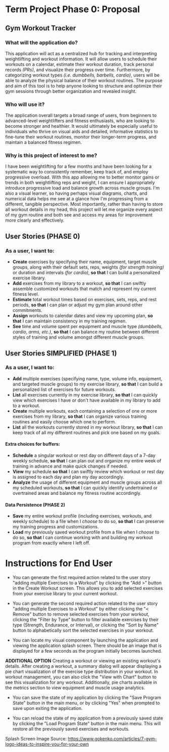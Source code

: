 # Term Project Phase 0: Proposal

## Gym Workout Tracker

### What will the application do?
This application will act as a centralized hub for tracking and interpreting weightlifting and workout information. It will allow users to schedule their workouts on a calendar, estimate their workout duration, track personal records *(PRs)*, and visualize their progress over time. Furthermore, by categorizing workout types *(i.e. dumbbells, barbells, cardio)*, users will be able to analyze the physical balance of their workout routines. The purpose and aim of this tool is to help anyone looking to structure and optimize their gym sessions through better organization and revealed insight.

### Who will use it? 
The application overall targets a broad range of users, from beginners to advanced-level weightlifters and fitness enthusiasts, who are looking to become stronger and healthier. It would ultimately be especially useful to individuals who thrive on visual aids and detailed, informative statistics to fine-tune their workout routines, monitor their longer-term progress, and maintain a balanced fitness regimen.

### Why is this project of interest to me?
I have been weightlifting for a few months and have been looking for a systematic way to consistently remember, keep track of, and employ progressive overload. With this app allowing me to better monitor gains or trends in both weightlifting reps and weight, I can ensure I appropriately introduce progressive load and balance growth across muscle groups. I'm also a visual learner, so having perhaps visual diagrams, charts, and numerical data helps me see at a glance how I'm progressing from a different, tangible perspective. Most importantly, rather than having to store all workout details in my head, this project will let me organize every aspect of my gym routine and both see and access my areas for improvement more clearly and effectively.

## User Stories (PHASE 0)
### As a user, I want to:
- **Create** exercises by specifying their name, equipment, target muscle groups, along with their default sets, reps, weights *(for strength training)* or duration and intervals *(for cardio)*, **so that** I can build a personalized exercise library.
- **Add** exercises from my library to a workout, **so that** I can swiftly assemble customized workouts that match and represent my current fitness level.
- **Estimate** total workout times based on exercises, sets, reps, and rest periods, **so that** I can plan or adjust my gym plan around other commitments.
- **Assign** workouts to calendar dates and view my upcoming plan, **so that** I can maintain consistency in my training regimen.
- **See** time and volume spent per equipment and muscle type *(dumbbells, cardio, arms, etc.)*, **so that** I can balance my routine between different styles of training and volume amongst different muscle groups.


## User Stories SIMPLIFIED (PHASE 1)
### As a user, I want to:
- **Add** multiple exercises (specifying name, type, volume info, equipment, and targeted muscle groups) to my exercise library, **so that** I can build a personalized list of exercises for future workouts.
- **List** all exercises currently in my exercise library, **so that** I can quickly view which exercises I have or don't have available in my library to add to a workout.
- **Create** multiple workouts, each containing a selection of one or more exercises from my library, **so that** I can organize various training routines and easily choose which one to perform.
- **List** all the workouts currently stored in my workout library, **so that** I can keep track of all my different routines and pick one based on my goals.   

#### Extra choices for buffers:
- **Schedule** a singular workout or rest day on different days of a 7-day weekly schedule, **so that** I can plan out and organize my entire week of training in advance and make quick changes if needed.
- **View** my schedule **so that** I can swiftly review which workout or rest day is assigned to each day and plan my day accordingly.
- **Analyze** the usage of different equipment and muscle groups across all my scheduled workouts, **so that** I can quickly identify undertrained or overtrained areas and balance my fitness routine accordingly.  


#### Data Persistence (PHASE 2)
- **Save** my entire workout profile (including exercises, workouts, and weekly schedule) to a file when I *choose* to do so, **so that** I can preserve my training progress and customizations.
- **Load** my previously saved workout profile from a file when I *choose* to do so, **so that** I can continue working with and building my workout program from exactly where I left off.

# Instructions for End User

- You can generate the first required action related to the user story "adding multiple Exercises to a Workout" by clicking the "Add >" button in the Create Workout screen. This allows you to add selected exercises from your exercise library to your current workout.

- You can generate the second required action related to the user story "adding multiple Exercises to a Workout" by either clicking the "< Remove" button to remove selected exercises from your workout, clicking the "Filter by Type" button to filter available exercises by their type (Strength, Endurance, or Interval), or clicking the "Sort by Name" button to alphabetically sort the selected exercises in your workout.

- You can locate my visual component by launching the application and viewing the application splash screen. There should be an image that is displayed for a few seconds as the program initially becomes launched. 

**ADDITIONAL OPTION** Creating a workout or viewing an existing workout's details. After creating a workout, a summary dialog will appear displaying a pie chart visualization of the exercise type distribution in your workout. In workout management, you can also click the "View with Chart" button to see this visualization for any workout. Additionally, pie charts available in the metrics section to view equipment and muscle usage analytics.

- You can save the state of my application by clicking the "Save Program State" button in the main menu, or by clicking "Yes" when prompted to save upon exiting the application.

- You can reload the state of my application from a previously saved state by clicking the "Load Program State" button in the main menu. This will restore all the previously saved exercises and workouts.


Splash Screen Image Source: https://www.gokenko.com/articles/7-gym-logo-ideas-to-inspire-you-for-your-own 